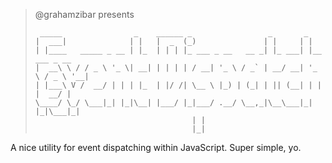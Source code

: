 >	@grahamzibar presents
>
>	```
>	 _____                _    ______ _                 _       _               
>	|  ___|              | |   |  _  (_)               | |     | |              
>	| |____   _____ _ __ | |_  | | | |_ ___ _ __   __ _| |_ ___| |__   ___ _ __ 
>	|  __\ \ / / _ \ '_ \| __| | | | | / __| '_ \ / _` | __/ __| '_ \ / _ \ '__|
>	| |___\ V /  __/ | | | |_  | |/ /| \__ \ |_) | (_| | || (__| | | |  __/ |   
>	\____/ \_/ \___|_| |_|\__| |___/ |_|___/ .__/ \__,_|\__\___|_| |_|\___|_|   
> 									   | |                                  
> 									   |_| 
>
>	```

A nice utility for event dispatching within JavaScript.  Super simple, yo.
